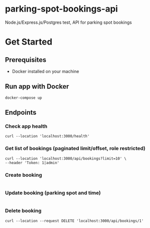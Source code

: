 # parking-spot-bookings-api

Node.js/Express.js/Postgres test, API for parking spot bookings

# Get Started

## Prerequisites

- Docker installed on your machine

## Run app with Docker

```
docker-compose up
```

## Endpoints

### Check app health

```
curl --location 'localhost:3000/health'

```

### Get list of bookings (paginated limit/offset, role restricted)

```
curl --location 'localhost:3000/api/bookings?limit=10' \
--header 'Token: 1|admin'
```

### Create booking

```

```

### Update booking (parking spot and time)

```

```

### Delete booking

```
curl --location --request DELETE 'localhost:3000/api/bookings/1'
```

